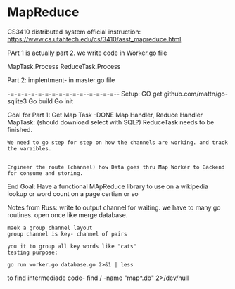 # MapReduce
CS3410 distributed system 
official instruction:
https://www.cs.utahtech.edu/cs/3410/asst_mapreduce.html

PArt 1 is actually part 2. we write code in Worker.go file

MapTask.Process
ReduceTask.Process

Part 2: 
implentment- in master.go file 

-=-=-=-=-=-=-=-=-=-=-=--=-=-=-=--
Setup:
 GO get github.com/mattn/go-sqlite3
Go build 
Go init

Goal for Part 1:
    Get Map Task -DONE
    Map Handler, Reduce Handler
    MapTask: (should download select with SQL?)
    ReduceTask needs to be finished.

    We need to go step for step on how the channels are working. and track the varaibles.


    Engineer the route (channel) how Data goes thru Map Worker to Backend for consume and storing.

End Goal:
    Have a functional MApReduce library to use on a wikipedia lookup or word count on a page certian or so


Notes from Russ:
    write to output channel for waiting. we have to many go routines. 
    open once like merge database. 



    maek a group channel layout 
    group channel is key- channel of pairs

    you it to group all key words like "cats" 
    testing purpose: 

    go run worker.go database.go 2>&1 | less


to find intermediade code-
	find / -name "map*.db" 2>/dev/null
